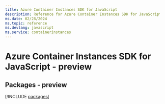 ```yaml
---
title: Azure Container Instances SDK for JavaScript
description: Reference for Azure Container Instances SDK for JavaScript
ms.date: 02/28/2024
ms.topic: reference
ms.devlang: javascript
ms.service: containerinstances
---
```

# Azure Container Instances SDK for JavaScript - preview
## Packages - preview
[!INCLUDE [packages](container-instances-index.md)]